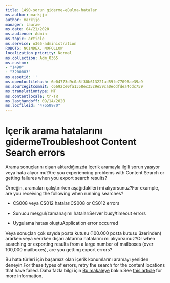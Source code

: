 ```yaml
---
title: 1490-sorun giderme-eBulma-hatalar
ms.author: markjjo
author: markjjo
manager: lauraw
ms.date: 04/21/2020
ms.audience: Admin
ms.topic: article
ms.service: o365-administration
ROBOTS: NOINDEX, NOFOLLOW
localization_priority: Normal
ms.collection: Adm_O365
ms.custom:
- "1490"
- "3200003"
ms.assetid: ''
ms.openlocfilehash: 6e04773d9c0a5f30b613221ad59fe77096ae39a9
ms.sourcegitcommit: c6692ce0fa1358ec3529e59ca0ecdfdea4cdc759
ms.translationtype: MT
ms.contentlocale: tr-TR
ms.lasthandoff: 09/14/2020
ms.locfileid: "47658970"
---
```

# <a name="troubleshoot-content-search-errors"></a><span data-ttu-id="1fef0-102">Içerik arama hatalarını giderme</span><span class="sxs-lookup"><span data-stu-id="1fef0-102">Troubleshoot Content Search errors</span></span>

<span data-ttu-id="1fef0-103">Arama sonuçlarını dışarı aktardığınızda Içerik aramayla ilgili sorun yaşıyor veya hata alıyor mu?</span><span class="sxs-lookup"><span data-stu-id="1fef0-103">Are you experiencing problems with Content Search or getting failures when you export search results?</span></span>

<span data-ttu-id="1fef0-104">Örneğin, aramaları çalıştırırken aşağıdakileri mi alıyorsunuz?</span><span class="sxs-lookup"><span data-stu-id="1fef0-104">For example, are you receiving the following when running searches?</span></span>

- <span data-ttu-id="1fef0-105">CS008 veya CS012 hataları</span><span class="sxs-lookup"><span data-stu-id="1fef0-105">CS008 or CS012 errors</span></span>

- <span data-ttu-id="1fef0-106">Sunucu meşgul/zamanaşımı hataları</span><span class="sxs-lookup"><span data-stu-id="1fef0-106">Server busy/timeout errors</span></span>

- <span data-ttu-id="1fef0-107">Uygulama hatası oluştu</span><span class="sxs-lookup"><span data-stu-id="1fef0-107">Application error occurred</span></span>

<span data-ttu-id="1fef0-108">Veya sonuçları çok sayıda posta kutusu (100.000 posta kutusu üzerinden) ararken veya verirken dışarı aktarma hatalarını mı alıyorsunuz?</span><span class="sxs-lookup"><span data-stu-id="1fef0-108">Or when searching or exporting results from a large number of mailboxes (over 100,000 mailboxes), are you getting export errors?</span></span>

<span data-ttu-id="1fef0-109">Bu hata türleri için başarısız olan içerik konumlarını aramayı yeniden deneyin.</span><span class="sxs-lookup"><span data-stu-id="1fef0-109">For these types of errors, retry the search for the content locations that have failed.</span></span> <span data-ttu-id="1fef0-110">Daha fazla bilgi için  [Bu makaleye](https://docs.microsoft.com/microsoft-365/compliance/retry-failed-content-search) bakın.</span><span class="sxs-lookup"><span data-stu-id="1fef0-110">See  [this article](https://docs.microsoft.com/microsoft-365/compliance/retry-failed-content-search) for more information.</span></span>
